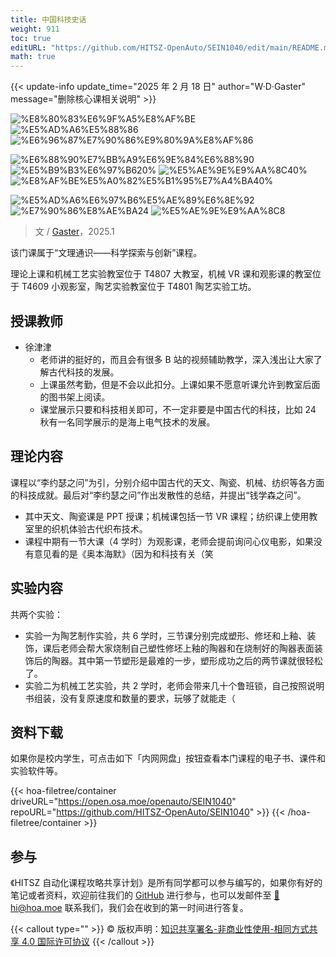```yaml
---
title: 中国科技史话
weight: 911
toc: true
editURL: "https://github.com/HITSZ-OpenAuto/SEIN1040/edit/main/README.md"
math: true
---
```


{{< update-info update_time="2025 年 2 月 18 日" author="W·D·Gaster" message="删除核心课相关说明" >}}

<!--
1. 通过 [Shields.io](https://shields.io/) 生成如下的徽章，标注课程的基本信息。
2. 请根据课程的具体内容增删仓库的子文件夹。子文件夹建议使用小写英文，并且添加 README.md。
3. 关于课程的描述可以不止以下几个方面，酌情增删。
4. hoa.moe 生成本课程对应页面后，请将页面链接复制到 GitHub 仓库的 About/Website 中。
5. 可以在 GitHub 页面的 About/Topics 中为课程添加话题名称。
-->

<div class="hoa-badge">

![%E8%80%83%E6%9F%A5%E8%AF%BE](https://img.shields.io/badge/%E8%80%83%E6%9F%A5%E8%AF%BE-green)
![%E5%AD%A6%E5%88%86](https://img.shields.io/badge/%E5%AD%A6%E5%88%86-2-moccasin)
![%E6%96%87%E7%90%86%E9%80%9A%E8%AF%86](https://img.shields.io/badge/%E6%96%87%E7%90%86%E9%80%9A%E8%AF%86-orange)

![%E6%88%90%E7%BB%A9%E6%9E%84%E6%88%90](https://img.shields.io/badge/%E6%88%90%E7%BB%A9%E6%9E%84%E6%88%90-gold)
![%E5%B9%B3%E6%97%B620%](https://img.shields.io/badge/%E5%B9%B3%E6%97%B6-20%25-wheat)
![%E5%AE%9E%E9%AA%8C40%](https://img.shields.io/badge/%E5%AE%9E%E9%AA%8C-40%25-wheat)
![%E8%AF%BE%E5%A0%82%E5%B1%95%E7%A4%BA40%](https://img.shields.io/badge/%E8%AF%BE%E5%A0%82%E5%B1%95%E7%A4%BA-40%25-wheat)

![%E5%AD%A6%E6%97%B6%E5%AE%89%E6%8E%92](https://img.shields.io/badge/%E5%AD%A6%E6%97%B6%E5%AE%89%E6%8E%92-gold)
![%E7%90%86%E8%AE%BA24](https://img.shields.io/badge/%E7%90%86%E8%AE%BA-24-wheat)
![%E5%AE%9E%E9%AA%8C8](https://img.shields.io/badge/%E5%AE%9E%E9%AA%8C-8-wheat)

</div>

> 文 / [Gaster](https://github.com/WDGaster703/)，2025.1

该门课属于“文理通识——科学探索与创新”课程。

理论上课和机械工艺实验教室位于 T4807 大教室，机械 VR 课和观影课的教室位于 T4609 小观影室，陶艺实验教室位于 T4801 陶艺实验工坊。

## 授课教师

- 徐津津
  - 老师讲的挺好的，而且会有很多 B 站的视频辅助教学，深入浅出让大家了解古代科技的发展。
  - 上课虽然考勤，但是不会以此扣分。上课如果不愿意听课允许到教室后面的图书架上阅读。
  - 课堂展示只要和科技相关即可，不一定非要是中国古代的科技，比如 24 秋有一名同学展示的是海上电气技术的发展。

## 理论内容

课程以“李约瑟之问”为引，分别介绍中国古代的天文、陶瓷、机械、纺织等各方面的科技成就。最后对“李约瑟之问”作出发散性的总结，并提出“钱学森之问”。
- 其中天文、陶瓷课是 PPT 授课；机械课包括一节 VR 课程；纺织课上使用教室里的织机体验古代织布技术。
- 课程中期有一节大课（4 学时）为观影课，老师会提前询问心仪电影，如果没有意见看的是《奥本海默》（因为和科技有关（笑

## 实验内容

共两个实验：
- 实验一为陶艺制作实验，共 6 学时，三节课分别完成塑形、修坯和上釉、装饰，课后老师会帮大家烧制自己塑性修坯上釉的陶器和在烧制好的陶器表面装饰后的陶器。其中第一节塑形是最难的一步，塑形成功之后的两节课就很轻松了。
- 实验二为机械工艺实验，共 2 学时，老师会带来几十个鲁班锁，自己按照说明书组装，没有复原速度和数量的要求，玩够了就能走（

## 资料下载

如果你是校内学生，可点击如下「内网网盘」按钮查看本门课程的电子书、课件和实验软件等。

{{< hoa-filetree/container driveURL="https://open.osa.moe/openauto/SEIN1040" repoURL="https://github.com/HITSZ-OpenAuto/SEIN1040" >}}
{{< /hoa-filetree/container >}}

## 参与

《HITSZ 自动化课程攻略共享计划》是所有同学都可以参与编写的，如果你有好的笔记或者资料，欢迎前往我们的 [GitHub](https://github.com/HITSZ-OpenAuto) 进行参与，也可以发邮件至 [📮hi@hoa.moe](mailto:hi@hoa.moe) 联系我们，我们会在收到的第一时间进行答复。

{{< callout type="" >}}
  © 版权声明：[知识共享署名-非商业性使用-相同方式共享 4.0 国际许可协议](https://creativecommons.org/licenses/by-nc-sa/4.0/)
{{< /callout >}}

